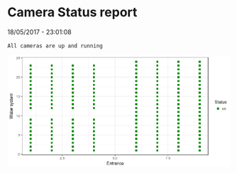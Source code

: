 Camera Status report
================
18/05/2017 - 23:01:08

    All cameras are up and running

![](camreport_files/figure-markdown_github/unnamed-chunk-2-1.png)
